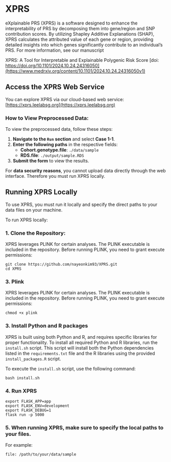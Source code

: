 # XPRS
eXplainable PRS (XPRS) is a software designed to enhance the interpretability of PRS by decomposing them into gene/region and SNP contribution scores. 
By utilizing Shapley Additive Explanations (SHAP), XPRS calculates the attributed value of each gene or region, providing detailed insights into which genes significantly contribute to an individual’s PRS. 
For more information, see our manuscript 

XPRS: A Tool for Interpretable and Explainable Polygenic Risk Score 
[doi: https://doi.org/10.1101/2024.10.24.24316050](https://www.medrxiv.org/content/10.1101/2024.10.24.24316050v1)

## Access the XPRS Web Service

You can explore XPRS via our cloud-based web service:  
[https://xprs.leelabsg.org](https://xprs.leelabsg.org)

### How to View Preprocessed Data:

To view the preprocessed data, follow these steps:

1. **Navigate to the `Run` section** and select **Case 1-1**.
2. **Enter the following paths** in the respective fields:
   - **Cohort.genotype.file**: `./data/sample`
   - **RDS.file**: `./output/sample.RDS`
3. **Submit the form** to view the results.

For **data security reasons**, you cannot upload data directly through the web interface. Therefore you must run XPRS locally. 

## Running XPRS Locally

To use XPRS, you must run it locally and specify the direct paths to your data files on your machine. 

To run XPRS locally:

### 1. Clone the Repository:
XPRS leverages PLINK for certain analyses. The PLINK executable is included in the repository. Before running PLINK, you need to grant execute permissions:
``` 
git clone https://github.com/nayeonkim93/XPRS.git
cd XPRS
 ```
### 3. Plink
XPRS leverages PLINK for certain analyses. The PLINK executable is included in the repository. Before running PLINK, you need to grant execute permissions:
``` 
chmod +x plink
 ``` 
### 3. Install Python and R packages
XPRS is built using both Python and R, and requires specific libraries for proper functionality. To install all required Python and R libraries, run the `install.sh` script. This script will install both the Python dependencies listed in the `requirements.txt` file and the R libraries using the provided `install_packages.R` script.

To execute the `install.sh` script, use the following command:

```
bash install.sh
``` 

### 4. Run XPRS
``` 
export FLASK_APP=app
export FLASK_ENV=development
export FLASK_DEBUG=1
flask run -p 5000
 ```

### 5. When running XPRS, make sure to specify the **local paths** to your files. 

For example:

```
file: /path/to/your/data/sample
```
